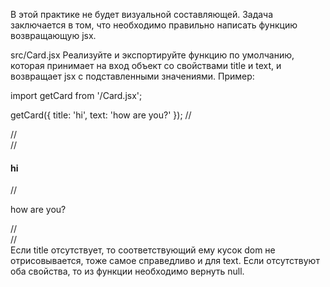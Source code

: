 В этой практике не будет визуальной составляющей. Задача заключается в том, что необходимо правильно написать функцию возвращающую jsx.

src/Card.jsx
Реализуйте и экспортируйте функцию по умолчанию, которая принимает на вход объект со свойствами title и text, и возвращает jsx с подставленными значениями. Пример:

import getCard from '/Card.jsx';

getCard({ title: 'hi', text: 'how are you?' });
// <div className="card">
//   <div className="card-body">
//     <h4 className="card-title">hi</h4>
//     <p className="card-text">how are you?</p>
//   </div>
// </div>
Если title отсутствует, то соответствующий ему кусок dom не отрисовывается, тоже самое справедливо и для text. Если отсутствуют оба свойства, то из функции необходимо вернуть null.